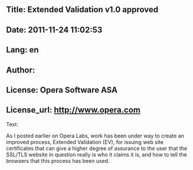 Title: Extended Validation v1.0 approved
----
Date: 2011-11-24 11:02:53
----
Lang: en
----
Author: 
----
License: Opera Software ASA
----
License_url: http://www.opera.com
----
Text:

<p>
As I posted earlier on Opera Labs, work has been under way to create an improved process, Extended Validation (EV), for issuing web site certificates that can give a higher degree of assurance to the user that the SSL/TLS website in question really is who it claims it is, and how to tell the browsers that this process has been used.
</p>

